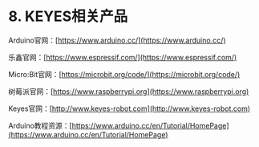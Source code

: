 # 8. KEYES相关产品

Arduino官网：[https://www.arduino.cc/](https://www.arduino.cc/)

乐鑫官网：[https://www.espressif.com/](https://www.espressif.com/)

Micro:Bit官网：[https://microbit.org/code/](https://microbit.org/code/)

树莓派官网：[https://www.raspberrypi.org](https://www.raspberrypi.org)

Keyes官网：[http://www.keyes-robot.com](http://www.keyes-robot.com)

Arduino教程资源：[https://www.arduino.cc/en/Tutorial/HomePage](https://www.arduino.cc/en/Tutorial/HomePage)
